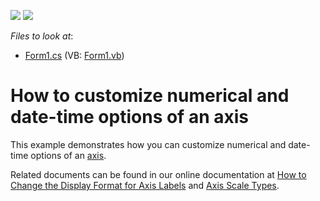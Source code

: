 <!-- default badges list -->
[![](https://img.shields.io/badge/Open_in_DevExpress_Support_Center-FF7200?style=flat-square&logo=DevExpress&logoColor=white)](https://supportcenter.devexpress.com/ticket/details/E1361)
[![](https://img.shields.io/badge/📖_How_to_use_DevExpress_Examples-e9f6fc?style=flat-square)](https://docs.devexpress.com/GeneralInformation/403183)
<!-- default badges end -->
<!-- default file list -->
*Files to look at*:

* [Form1.cs](./CS/FormatAxisLabels/Form1.cs) (VB: [Form1.vb](./VB/FormatAxisLabels/Form1.vb))
<!-- default file list end -->
# How to customize numerical and date-time options of an axis


<p>This example demonstrates how you can customize numerical and date-time options of an <a href="http://devexpress.com/Help/Content.aspx?help=XtraCharts&document=CustomDocument6016.htm">axis</a>.</p><p>Related documents can be found in our online documentation at <a href="http://devexpress.com/Help/Content.aspx?help=XtraCharts&document=CustomDocument5877.htm">How to Change the Display Format for Axis Labels</a> and <a href="http://devexpress.com/Help/Content.aspx?help=XtraCharts&document=CustomDocument5799.htm">Axis Scale Types</a>.</p>

<br/>


